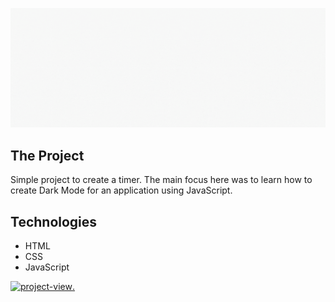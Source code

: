 ![Banner](/banner-timer.gif)

## The Project

Simple project to create a timer. The main focus here was to learn how to create Dark Mode for an application using JavaScript.

## Technologies

- HTML
- CSS
- JavaScript

[<img alt="project-view" src="https://us.123rf.com/450wm/giamportone/giamportone1804/giamportone180400109/99753262-stock-vector-click-here-button-with-arrow-pointer-icon.jpg?ver=6" width="30%">.](http://faded-selection.surge.sh/)
